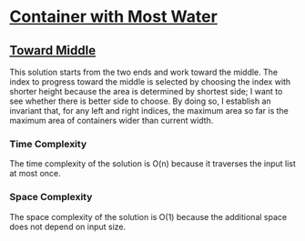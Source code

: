 # [Container with Most Water](https://leetcode.com/problems/container-with-most-water/)

## [Toward Middle](toward-middle.c)

This solution starts from the two ends and work toward the middle.
The index to progress toward the middle is selected by choosing the index with shorter height
because the area is determined by shortest side;
I want to see whether there is better side to choose.
By doing so, I establish an invariant that, for any left and right indices,
the maximum area so far is the maximum area of containers wider than current width.

### Time Complexity

The time complexity of the solution is O(n)
because it traverses the input list at most once.

### Space Complexity

The space complexity of the solution is O(1)
because the additional space does not depend on input size.
